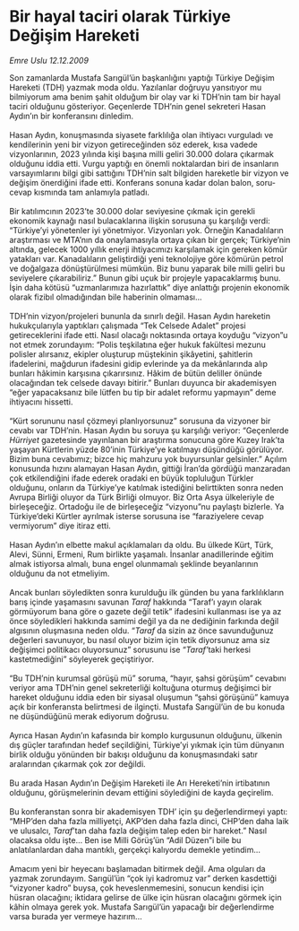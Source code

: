 # Bir hayal taciri olarak Türkiye Değişim Hareketi

*Emre Uslu 12.12.2009*

<div class="taraf_structure_2col_1zq">
<div class="margen_n">



 <p>Son zamanlarda Mustafa Sarıgül’ün başkanlığını yaptığı Türkiye Değişim Hareketi (TDH) yazmak moda oldu. Yazılanlar doğruyu yansıtıyor mu bilmiyorum ama benim şahit olduğum bir olay var ki TDH’nin tam bir hayal taciri olduğunu gösteriyor. Geçenlerde TDH’nin genel sekreteri Hasan Aydın’ın bir konferansını dinledim. <br/><br/>Hasan Aydın, konuşmasında siyasete farklılığa olan ihtiyacı vurguladı ve kendilerinin yeni bir vizyon getireceğinden söz ederek, kısa vadede vizyonlarının, 2023 yılında kişi başına milli geliri 30.000 dolara çıkarmak olduğunu iddia etti. Vurgu yaptığı en önemli noktalardan biri de insanların varsayımlarını bilgi gibi sattığını TDH’nin salt bilgiden hareketle bir vizyon ve değişim önerdiğini ifade etti. Konferans sonuna kadar dolan balon, soru-cevap kısmında tam anlamıyla patladı. <br/><br/>Bir katılımcının 2023’te 30.000 dolar seviyesine çıkmak için gerekli ekonomik kaynağı nasıl bulacaklarına ilişkin sorusuna şu karşılığı verdi: “Türkiye’yi yönetenler iyi yönetmiyor. Vizyonları yok. Örneğin Kanadalıların araştırması ve MTA’nın da onaylamasıyla ortaya çıkan bir gerçek; Türkiye’nin altında, gelecek 1000 yıllık enerji ihtiyacımızı karşılamak için gereken kömür yatakları var. Kanadalıların geliştirdiği yeni teknolojiye göre kömürün petrol ve doğalgaza dönüştürülmesi mümkün. Biz bunu yaparak bile milli geliri bu seviyelere çıkarabiliriz.” Bunun gibi uçuk bir projeyle yapacaklarmış bunu. İşin daha kötüsü “uzmanlarımıza hazırlattık” diye anlattığı projenin ekonomik olarak fizibıl olmadığından bile haberinin olmaması... <br/><br/>TDH’nin vizyon/projeleri bununla da sınırlı değil. Hasan Aydın hareketin hukukçularıyla yaptıkları çalışmada “Tek Celsede Adalet” projesi getireceklerini ifade etti. Nasıl olacağı noktasında ortaya koyduğu “vizyon”u not etmek zorundayım: “Polis teşkilatına eğer hukuk fakültesi mezunu polisler alırsanız, ekipler oluşturup müştekinin şikâyetini, şahitlerin ifadelerini, mağdurun ifadesini gidip evlerinde ya da mekânlarında alıp bunları hâkimin karşısına çıkarırsınız. Hâkim de bütün deliller önünde olacağından tek celsede davayı bitirir.” Bunları duyunca bir akademisyen “eğer yapacaksanız bile lütfen bu tip bir adalet reformu yapmayın” deme ihtiyacını hissetti. <br/><br/>“Kürt sorununu nasıl çözmeyi planlıyorsunuz” sorusuna da vizyoner bir cevabı var TDH’nin. Hasan Aydın bu soruya şu karşılığı veriyor: “Geçenlerde <i>Hürriyet</i> gazetesinde yayınlanan bir araştırma sonucuna göre Kuzey Irak’ta yaşayan Kürtlerin yüzde 80’inin Türkiye’ye katılmayı düşündüğü görülüyor. Bizim buna cevabımız; bizce hiç mahzuru yok buyursunlar gelsinler.” Açılım konusunda hızını alamayan Hasan Aydın, gittiği İran’da gördüğü manzaradan çok etkilendiğini ifade ederek oradaki en büyük topluluğun Türkler olduğunu, onların da Türkiye’ye katılmak istediğini belirttikten sonra neden Avrupa Birliği oluyor da Türk Birliği olmuyor. Biz Orta Asya ülkeleriyle de birleşeceğiz. Ortadoğu ile de birleşeceğiz “vizyonu”nu paylaştı bizlerle. Ya Türkiye’deki Kürtler ayrılmak isterse sorusuna ise “faraziyelere cevap vermiyorum” diye itiraz etti. <br/><br/>Hasan Aydın’ın elbette makul açıklamaları da oldu. Bu ülkede Kürt, Türk, Alevi, Sünni, Ermeni, Rum birlikte yaşamalı. İnsanlar anadillerinde eğitim almak istiyorsa almalı, buna engel olunmamalı şeklinde beyanlarının olduğunu da not etmeliyim. <br/><br/>Ancak bunları söyledikten sonra kurulduğu ilk günden bu yana farklılıkların barış içinde yaşamasını savunan <i>Taraf </i>hakkında “Taraf’ı yayın olarak görmüyorum bana göre o gazete değil tetik” ifadesini kullanması ise ya az önce söyledikleri hakkında samimi değil ya da ne dediğinin farkında değil algısının oluşmasına neden oldu. “<i>Taraf </i>da sizin az önce savunduğunuz değerleri savunuyor, bu nasıl oluyor bizim için tetik diyorsunuz ama siz değişimci politikacı oluyorsunuz” sorusunu ise “<i>Taraf’</i>taki herkesi kastetmediğini” söyleyerek geçiştiriyor. <br/><br/>“Bu TDH’nin kurumsal görüşü mü” soruma, “hayır, şahsi görüşüm” cevabını veriyor ama TDH’nin genel sekreterliği koltuğuna oturmuş değişimci bir hareket olduğunu iddia eden bir siyasal oluşumun “şahsi görüşünü” kamuya açık bir konferansta belirtmesi de ilginçti. Mustafa Sarıgül’ün de bu konuda ne düşündüğünü merak ediyorum doğrusu. <br/><br/>Ayrıca Hasan Aydın’ın kafasında bir komplo kurgusunun olduğunu, ülkenin dış güçler tarafından hedef seçildiğini, Türkiye’yi yıkmak için tüm dünyanın birlik olduğu yönünden bir bakışı olduğunu da konuşmasındaki satır aralarından çıkarmak çok zor değildi. <br/><br/>Bu arada Hasan Aydın’ın Değişim Hareketi ile Arı Hereketi’nin irtibatının olduğunu, görüşmelerinin devam ettiğini söylediğini de kayda geçirelim. <br/><br/>Bu konferanstan sonra bir akademisyen TDH’ için şu değerlendirmeyi yaptı: “MHP’den daha fazla milliyetçi, AKP’den daha fazla dinci, CHP’den daha laik ve ulusalcı, <i>Taraf</i>’tan daha fazla değişim talep eden bir hareket.” Nasıl olacaksa oldu işte... Ben ise Milli Görüş’ün “Adil Düzen”i bile bu anlatılanlardan daha mantıklı, gerçekçi kalıyordu demekle yetindim... <br/><br/>Amacım yeni bir heyecanı başlamadan bitirmek değil. Ama olguları da yazmak zorundayım. Sarıgül’ün “çok iyi kadromuz var” derken kasdettiği “vizyoner kadro” buysa, çok heveslenmemesini, sonucun kendisi için hüsran olacağını; iktidara gelirse de ülke için hüsran olacağını görmek için kâhin olmaya gerek yok. Mustafa Sarıgül’ün yapacağı bir değerlendirme varsa burada yer vermeye hazırım... </p>
<br/>
<br/>
<br/>



<br/>


<div id="taraf_not">
</div>

</div>


</div>

